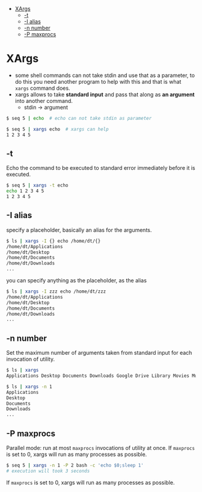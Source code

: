 [](...menustart)

- [XArgs](#3f43a8743eade0074a537f7f38a8899e)
    - [-t](#b7cc4b6b2b8c0f37377b5cc259385de0)
    - [-I alias](#e5609751fdeeccc7f4fc2691c6f82f12)
    - [-n number](#259f085821c8ece082980839c0a87d3c)
    - [-P maxprocs](#59d1e8dcbb71e4e67597a52af6a4158f)

[](...menuend)


<h2 id="3f43a8743eade0074a537f7f38a8899e"></h2>

# XArgs

- some shell commands can not take stdin and use that as a parameter, to do this you need another program to help with this and that is what `xargs` command does.
- xargs allows to take **standard input** and pass that along as **an argument** into another command.
    - stdin -> argument

```bash
$ seq 5 | echo  # echo can not take stdin as parameter

$ seq 5 | xargs echo  # xargs can help
1 2 3 4 5
```


<h2 id="b7cc4b6b2b8c0f37377b5cc259385de0"></h2>

## -t

Echo the command to be executed to standard error immediately before it is executed.

```bash
$ seq 5 | xargs -t echo
echo 1 2 3 4 5
1 2 3 4 5
```


<h2 id="e5609751fdeeccc7f4fc2691c6f82f12"></h2>

## -I alias

specify a placeholder, basically an alias for the arguments.

```bash
$ ls | xargs -I {} echo /home/dt/{}
/home/dt/Applications
/home/dt/Desktop
/home/dt/Documents
/home/dt/Downloads
...
```

you can specify anything as the placeholder, as the alias

```bash
$ ls | xargs -I zzz echo /home/dt/zzz
/home/dt/Applications
/home/dt/Desktop
/home/dt/Documents
/home/dt/Downloads
...
```

<h2 id="259f085821c8ece082980839c0a87d3c"></h2>

## -n number

Set the maximum number of arguments taken from standard input for each invocation of utility.

```bash
$ ls | xargs
Applications Desktop Documents Downloads Google Drive Library Movies Music Pictures Public go

$ ls | xargs -n 1
Applications
Desktop
Documents
Downloads
...
```

<h2 id="59d1e8dcbb71e4e67597a52af6a4158f"></h2>

## -P maxprocs

Parallel mode: run at most `maxprocs` invocations of utility at once.  If `maxprocs` is set to 0, xargs will run as many processes as possible.

```bash
$ seq 5 | xargs -n 1 -P 2 bash -c 'echo $0;sleep 1'
# execution will took 3 seconds
```

If `maxprocs` is set to 0, xargs will run as many processes as possible.



